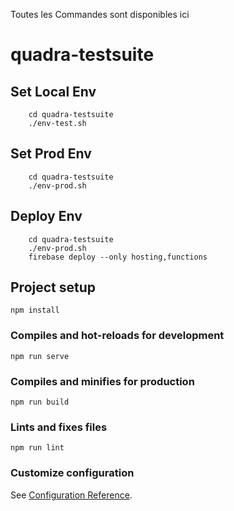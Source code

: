 Toutes les Commandes sont disponibles ici

# quadra-testsuite

## Set Local Env 
```
    cd quadra-testsuite
    ./env-test.sh
```
## Set Prod Env 
```
    cd quadra-testsuite
    ./env-prod.sh
```
## Deploy Env 
```
    cd quadra-testsuite
    ./env-prod.sh
    firebase deploy --only hosting,functions
```

## Project setup
```
npm install
```

### Compiles and hot-reloads for development
```
npm run serve
```

### Compiles and minifies for production
```
npm run build
```

### Lints and fixes files
```
npm run lint
```

### Customize configuration
See [Configuration Reference](https://cli.vuejs.org/config/).



